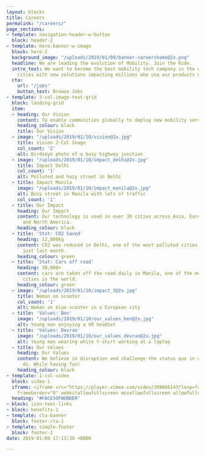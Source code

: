 ```yaml
---
layout: blocks
title: Careers
permalink: "/careers/"
page_sections:
- template: navigation-header-w-button
  block: header-2
- template: hero-banner-w-image
  block: hero-2
  background_image: "/uploads/2019/01/09/banner-careershome@2x.png"
  headline: We are leading the evolution of Mobility. Join the Ride.
  intro_text: We want to become the best mobility tech company in the world by empowering
    cities with new solutions impacting millions who use our products everyday. **#BecauseWeShare**
  cta:
    url: "/jobs"
    button_text: Browse Jobs
- template: 3-col-image-text-grid
  block: landing-grid
  item:
  - heading: Our Vision
    content: To enable communities globally to deploy new mobility services fast!
    heading_colour: black
    title: Our Vision
  - image: "/uploads/2019/01/10/vision@2x.jpg"
    title: Vision 2-Col Image
    col_count: '2'
    alt: Birdseye photo of a busy highway junction
  - image: "/uploads/2019/01/10/impact_delhi@2x.jpg"
    title: Impact Delhi
    col_count: '1'
    alt: Polluted and hazy street in Delhi
  - title: Impact Manila
    image: "/uploads/2019/01/10/impact_manila@2x.jpg"
    alt: Busy street in Manila with lots of traffic
    col_count: '1'
  - title: Our Impact
    heading: Our Impact
    content: Our technology is used in over 30 cities across Asia, Europe, South America
      and North America.
    heading_colour: black
  - title: 'Stat: CO2 Saved'
    heading: 12,000kg
    content: CO2 was reduced in Delhi, one of the most polluted cities in the world
      just last month.
    heading_colour: green
  - title: 'Stat: Cars off road'
    heading: 30,000+
    content: cars are taken off the road daily in Manila, one of the most congested
      cities in the world.
    heading_colour: green
  - image: "/uploads/2019/01/10/impact_3@2x.jpg"
    title: Woman on scooter
    col_count: '1'
    alt: Woman on blue scooter in a European city
  - title: 'Values: Ben'
    image: "/uploads/2019/01/10/our_values_ben@2x.jpg"
    alt: Young man enjoying a VR headset
  - title: 'Values: Devran'
    image: "/uploads/2019/01/10/our_values_devran@2x.jpg"
    alt: Young man wearing white t-shirt working at a laptop
  - title: Our Values
    heading: Our Values
    content: We believe in disruption and challenge the status quo in everything we
      do. While having fun!
    heading_colour: black
- template: 1-col-video
  block: video-1
  iframe: <iframe src="https://player.vimeo.com/video/308066143?loop=false&amp;byline=false&amp;portrait=false&amp;title=false&amp;speed=true&amp;transparent=0&amp;gesture=media"
    frameborder="0" webkitallowfullscreen mozallowfullscreen allowfullscreen></iframe>
  heading: "#FACESOFWUNDER"
- block: icon-text-links
- block: benefits-1
- template: cta-banner
  block: footer-cta-1
- template: simple-footer
  block: footer-1
date: 2019-01-09 17:13:39 +0000

---
```


